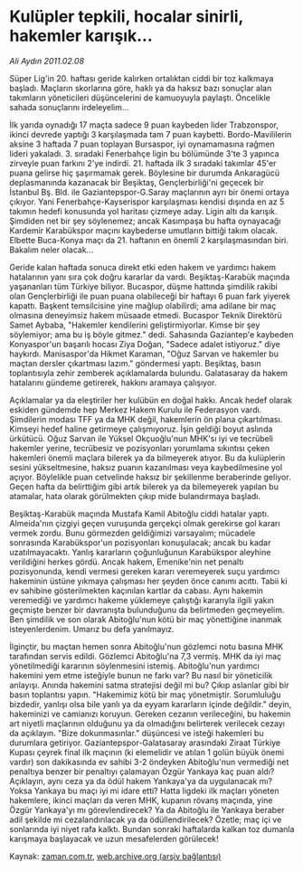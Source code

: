# Kulüpler tepkili, hocalar sinirli, hakemler karışık...

*Ali Aydın 2011.02.08*

<td class="columnist-detail">
<p>Süper Lig'in 20. haftası geride kalırken ortalıktan ciddi bir toz kalkmaya başladı. Maçların skorlarına göre, haklı ya da haksız bazı sonuçlar alan takımların yöneticileri düşüncelerini de kamuoyuyla paylaştı. Öncelikle sahada sonuçlarını irdeleyelim...</p>
<p>
<div id="haberMetinDiv">
<p> İlk yarıda oynadığı 17 maçta sadece 9 puan kaybeden lider Trabzonspor, ikinci devrede yaptığı 3 karşılaşmada tam 7 puan kaybetti. Bordo-Mavililerin aksine 3 haftada 7 puan toplayan Bursaspor, iyi oynamamasına rağmen lideri yakaladı. 3. sıradaki Fenerbahçe ligin bu bölümünde 3'te 3 yapınca zirveyle puan farkını 2'ye indirdi. 21. haftada ilk 3 sıradaki takımlar 45'er puana gelirse hiç şaşırmamak gerek. Böylesine bir durumda Ankaragücü deplasmanında kazanacak bir Beşiktaş, Gençlerbirliği'ni geçecek bir İstanbul Bş. Bld. ile Gaziantepspor-G.Saray maçlarının ayrı bir önemi ortaya çıkıyor. Yani Fenerbahçe-Kayserispor karşılaşması kendisi dışında en az 5 takımın hedefi konusunda yol haritası çizmeye aday. Ligin altı da karışık. Şimdiden net bir şey söylenemez; ancak Kasımpaşa bu hafta oynayacağı Kardemir Karabükspor maçını kaybederse umutların bittiği takım olacak. Elbette Buca-Konya maçı da 21. haftanın en önemli 2 karşılaşmasından biri. Bakalım neler olacak...
<p> Geride kalan haftada sonuca direkt etki eden hakem ve yardımcı hakem hatalarının yanı sıra çok doğru kararlar da vardı. Beşiktaş-Karabük maçında yaşananları tüm Türkiye biliyor. Bucaspor, düşme hattında şimdilik rakibi olan Gençlerbirliği ile puan puana olabileceği bir haftayı 6 puan fark yiyerek kapattı. Başkent temsilcisine yine mağlup olabilirdi; ama adilane bir maç olmasına deneyimsiz hakem müsaade etmedi. Bucaspor Teknik Direktörü Samet Aybaba, "Hakemler kendilerini geliştirmiyorlar. Kimse bir şey söylemiyor; ama bu iş böyle gitmez." dedi. Sahasında Gaziantep'e kaybeden Konyaspor'un başarılı hocası Ziya Doğan, "Sadece adalet istiyoruz." diye haykırdı. Manisaspor'da Hikmet Karaman, "Oğuz Sarvan ve hakemler bu maçtan dersler çıkartması lazım." göndermesi yaptı. Beşiktaş, basın toplantısıyla zehir zemberek açıklamalarda bulundu. Galatasaray da hakem hatalarını gündeme getirerek, hakkını aramaya çalışıyor.
<p> Açıklamalar ya da eleştiriler her kulübün en doğal hakkı. Ancak hedef olarak eskiden gündemde hep Merkez Hakem Kurulu ile Federasyon vardı. Şimdilerin modası TFF ya da MHK değil, hakemlerin ön plana çıkartılması. Kimseyi hedef haline getirmeye çalışmıyoruz. İşin geldiği boyut aslında ürkütücü. Oğuz Sarvan ile Yüksel Okçuoğlu'nun MHK'sı iyi ve tecrübeli hakemler yerine, tecrübesiz ve pozisyonları yorumlama sıkıntısı çeken hakemleri önemli maçlara bilerek ya da bilmeyerek atıyor. Bu da kulüplerin sesini yükseltmesine, haksız puanın kazanılması veya kaybedilmesine yol açıyor. Böylelikle puan cetvelinde haksız bir şekillenme beraberinde geliyor. Geçen hafta da belirttiğim gibi artık bilerek ya da bilemeyerek yapılan bu atamalar, hata olarak görülmekten çıkıp mide bulandırmaya başladı.
<p> Beşiktaş-Karabük maçında Mustafa Kamil Abitoğlu ciddi hatalar yaptı. Almeida'nın çizgiyi geçen vuruşunda gerçekçi olmak gerekirse gol kararı vermek zordu. Bunu görmezden geldiğimizi varsayalım; mücadele sonrasında Karabükspor'un pozisyonları konuşulacak; ancak bu kadar uzatılmayacaktı. Yanlış kararların çoğunluğunun Karabükspor aleyhine verildiğini herkes gördü. Ancak hakem, Emenike'nin net penaltı pozisyonunda, kendi vermesi gereken kararı veremeyerek suçu yardımcı hakeminin üstüne yıkmaya çalışması her şeyden önce canımı acıttı. Tabii ki ev sahibine gösterilmekten kaçınılan kartlar da cabası. Aynı hakemin veremediği ve yardımcı hakeme yüklemeye çalıştığı kararıyla ilgili yakın geçmişte benzer bir davranışta bulunduğunu da belirtmeden geçmeyelim. Ben şimdilik ve son olarak Abitoğlu'nun kötü bir maç yönettiğine inanmak isteyenlerdenim. Umarız bu defa yanılmayız.
<p> İlginçtir, bu maçtan hemen sonra Abitoğlu'nun gözlemci notu basına MHK tarafından servis edildi. Gözlemci Abitoğlu'na 7,3 vermiş. MHK da iyi maç yönetilmediği kararının söylenmesini istemiş. Abitoğlu'nun yardımcı hakemini yem etme isteğiyle bunun ne farkı var? Bu nasıl bir yöneticilik anlayışı. Anında hakemini satma stratejisi değil mi bu? Çıkıp aslanlar gibi bir basın toplantısı yapın. "Hakemimiz kötü bir maç yönetmiştir. Sorumluluğu bizdedir, yanlışı olsa bile yanlı ya da eyyam kararların içinde değildir." deyin, hakeminizi ve camianızı koruyun. Gereken cezanın verileceğini, bu hakemin art niyetli maçlarının olduğunu ya da olmadığını belirterek verilecek cezayı da açıklayın. "Bize dokunmasınlar." düşüncesi ve isteği hakemleri bu durumlara getiriyor. Gaziantepspor-Galatasaray arasındaki Ziraat Türkiye Kupası çeyrek final ilk maçının (ki elemelidir ve atılan 1 golün büyük önemi vardır) son dakikasında ev sahibi 3-2 öndeyken Abitoğlu'nun vermediği net penaltıya benzer bir penaltıyı çalamayan Özgür Yankaya kaç puan aldı? Açıklayın, aynı ceza ya da ödül hakem Yankaya'ya da uygulanacak mı? Yoksa Yankaya bu maçı iyi mi idare etti? Hatta ligdeki ilk maçları yöneten hakemlere, ikinci maçları da veren MHK, kupanın rövanş maçında, yine Özgür Yankaya'yı mı görevlendirecek? Ya da Abitoğlu ile Yankaya beraber adil şekilde mi cezalandırılacak ya da ödüllendirilecek? Özetle; maç içi ve sonlarında iyi niyet rafa kalktı. Bundan sonraki haftalarda kalkan toz dumanla karışmaya başlayacak ve uzun mesafelerden görülecek!</p></p></p></p></p></div>
</p>
<a href="http://web.archive.org/web/20110208204800/mailto:aliaydin@zaman.com.tr">
</a></td>

Kaynak: [zaman.com.tr](http://zaman.com.tr/yazar.do?yazino=1090553), [web.archive.org (arşiv bağlantısı)](http://web.archive.org/web/20110208204800/http://www.zaman.com.tr:80/yazar.do?yazino=1090553)
